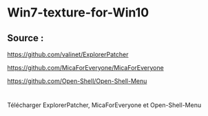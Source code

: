 # Win7-texture-for-Win10

## Source :

https://github.com/valinet/ExplorerPatcher 

https://github.com/MicaForEveryone/MicaForEveryone 

https://github.com/Open-Shell/Open-Shell-Menu 
# 
Télécharger ExplorerPatcher, MicaForEveryone et Open-Shell-Menu
